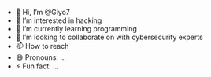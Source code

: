 - 👋 Hi, I’m @Giyo7
- 👀 I’m interested in hacking
- 🌱 I’m currently learning programming
- 💞️ I’m looking to collaborate on with cybersecurity experts
- 📫 How to reach
- 😄 Pronouns: ...
- ⚡ Fun fact: ...

<!---
Giyo7/Giyo7 is a ✨ special ✨ repository because its `README.md` (this file) appears on your GitHub profile.
You can click the Preview link to take a look at your changes.
--->
